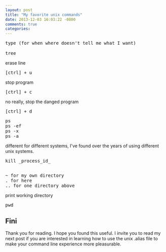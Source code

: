 ```yaml
---
layout: post
title: "My favorite unix commands"
date: 2013-12-03 16:03:22 -0800
comments: true
categories: 
---
```


<pre>
type (for when where doesn't tell me what I want)

tree
</pre>

erase line
<pre>
[ctrl] + u
</pre>

stop program
<pre>
[ctrl] + c
</pre>

no really, stop the danged program
<pre>
[ctrl] + d
</pre>

<pre>
ps
ps -ef
ps -x
ps -a
</pre>
different for different systems, I've found over the years of using different unix systems.

<pre>
kill _process_id_

</pre>
<pre>
~ for my own directory
. for here
.. for one directory above
</pre>

print working directory
<pre>
pwd 
</pre>

## Fini

Thank you for reading.  I hope you found this useful.  I invite you to read my next post if you are interested in learning how to use the unix .alias file to make your command line experience more pleasurable.